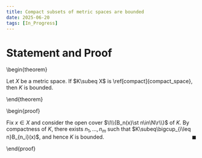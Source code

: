 ```yaml
---
title: Compact subsets of metric spaces are bounded
date: 2025-06-20
tags: [In_Progress]
---
```


# Statement and Proof

\begin{theorem}

Let $X$ be a metric space. If $K\subeq X$ is \ref[compact]{compact_space}, then $K$ is bounded.

\end{theorem}

\begin{proof}

Fix $x\in X$ and consider the open cover $\l\\{B_n(x)\st n\in\N\r\\}$ of $K$. By compactness of $K$, there exists $n_1,\dots,n_m$ such that $K\subeq\bigcup_{i\leq n}B_{n_i}(x)$, and hence $K$ is bounded.<span style="float:right;">$\blacksquare$</span>

\end{proof}
